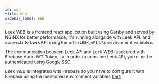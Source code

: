 ```yaml
---
id: web
title: WEB
sidebar_label: WEB
---
```


Leek WEB is a frontend react application built using Gatsby and served by NGINX for better performance, it's running 
alongside with Leek API. and connects to Leek API using the url in `LEEK_API_URL` environment variables.

The communication between Leek API and Leek WEB is secured with Firebase Auth JWT Token, so in order to consume Leek
API, you must be authenticated using Google SSO.

Leek WEB is integrated with Firebase so you have to configure it with Firebase using the mentioned environment 
variables [here](http://localhost:3000/docs/architecture/configuration#web)
